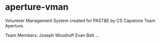 aperture-vman
=============

Volunteer Management System created for PAST&E by CS Capstone Team Aperture.

Team Members:
Joseph Woodruff
Evan Belt
...
